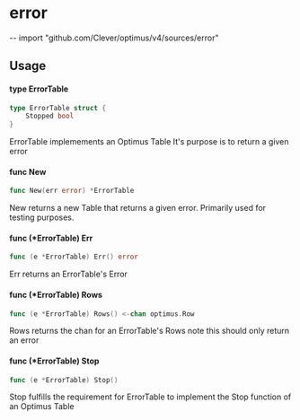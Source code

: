 # error
--
    import "github.com/Clever/optimus/v4/sources/error"


## Usage

#### type ErrorTable

```go
type ErrorTable struct {
	Stopped bool
}
```

ErrorTable implemements an Optimus Table It's purpose is to return a given error

#### func  New

```go
func New(err error) *ErrorTable
```
New returns a new Table that returns a given error. Primarily used for testing
purposes.

#### func (*ErrorTable) Err

```go
func (e *ErrorTable) Err() error
```
Err returns an ErrorTable's Error

#### func (*ErrorTable) Rows

```go
func (e *ErrorTable) Rows() <-chan optimus.Row
```
Rows returns the chan for an ErrorTable's Rows note this should only return an
error

#### func (*ErrorTable) Stop

```go
func (e *ErrorTable) Stop()
```
Stop fulfills the requirement for ErrorTable to implement the Stop function of
an Optimus Table
